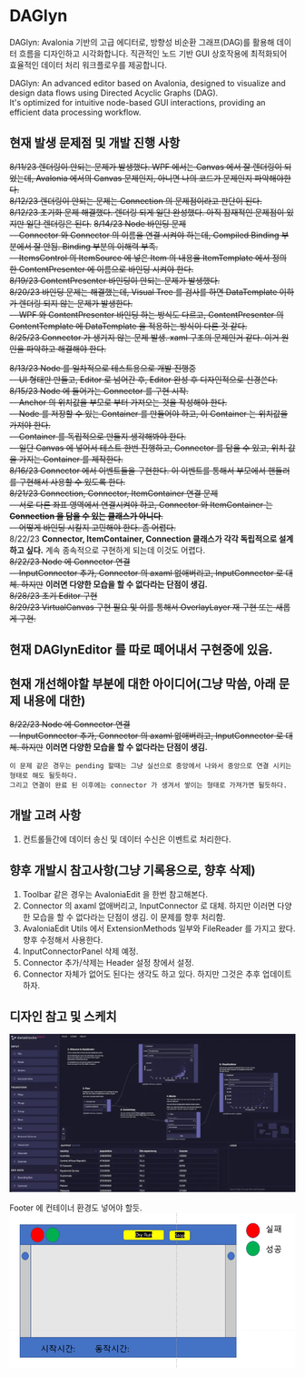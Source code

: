 ﻿# DAGlyn
DAGlyn: Avalonia 기반의 고급 에디터로, 방향성 비순환 그래프(DAG)를 활용해 데이터 흐름을 디자인하고 시각화합니다. 
직관적인 노드 기반 GUI 상호작용에 최적화되어 효율적인 데이터 처리 워크플로우를 제공합니다.  

DAGlyn: An advanced editor based on Avalonia, designed to visualize and design data flows using Directed Acyclic Graphs (DAG).   
It's optimized for intuitive node-based GUI interactions, providing an efficient data processing workflow.  

## 현재 발생 문제점 및 개발 진행 사항
~~8/11/23 렌더링이 안되는 문제가 발생했다. WPF 에서는 Canvas 에서 잘 렌더링이 되었는데, Avalonia 에서의 Canvas 문제인지, 아니면 나의 코드가 문제인지 파악해야한다.~~  
~~8/12/23 렌더링이 안되는 문제는 Connection 의 문제점이라고 판단이 된다.~~      
~~8/12/23 초기화 문제 해결했다. 렌더링 되게 일단 완성했다. 아직 잠재적인 문제점이 있지만 일단 렌더링은 된다.~~ 
~~8/14/23 Node 바인딩 문제  
-- Connector 와 Connector 의 이름을 연결 시켜야 하는데, Compiled Binding 부분에서 잘 안됨. Binding 부분의 이해력 부족.  
-- ItemsControl 의 ItemSource 에 넣은 Item 의 내용을 ItemTemplate 에서 정의 한 ContentPresenter 에 이름으로 바인딩 시켜야 한다.~~  
~~8/19/23 ContentPresenter 바인딩이 안되는 문제가 발생했다.~~  
~~8/20/23 바인딩 문제는 해결했는데, Visual Tree 를 검사를 하면 DataTemplate 이하가 렌더링 되지 않는 문제가 발생한다.~~  
~~-- WPF 와 ContentPresenter 바인딩 하는 방식도 다르고, ContentPresenter 의 ContentTemplate 에 DataTemplate 을 적용하는 방식이 다른 것 같다.~~  
~~8/25/23 Connector 가 생기지 않는 문제 발생. xaml 구조의 문제인거 같다. 이거 원인을 파악하고 해결해야 한다.~~    

~~8/13/23 Node 를 일차적으로 테스트용으로 개발 진행중~~     
~~-- UI 형태만 만들고, Editor 로 넘어간 후, Editor 완성 후 디자인적으로 신경쓴다.~~   
~~8/15/23 Node 에 들어가는 Connector 를 구현 시작.~~      
~~-- Anchor 의 위치값을 부모로 부터 가져오는 것을 작성해야 한다.~~  
~~-- Node 를 저장할 수 있는 Container 를 만들어야 하고, 이 Container 는 위치값을 가져야 한다.~~    
~~-- Container 를 독립적으로 만들지 생각해봐야 한다.~~    
~~-- 일단 Canvas 에 넣어서 테스트 한번 진행하고, Connector 를 담을 수 있고, 위치 값을 가지는 Container 를 제작한다.~~    
~~8/16/23 Connector 에서 이벤트들을 구현한다. 이 이벤트를 통해서 부모에서 핸들러를 구현해서 사용할 수 있도록 한다.~~  
~~8/21/23 Connection, Connector, ItemContainer 연결 문제~~  
~~-- 서로 다른 좌표 영역에서 연결시켜야 하고, Connector 와 ItemContainer 는 **Connection 을 담을 수 있는 클래스가 아니다**.~~  
~~-- 어떻게 바인딩 시킬지 고민해야 한다. 좀 어렵다.~~  
8/22/23 **Connector, ItemContainer, Connection 클래스가 각각 독립적으로 설계하고 싶다.** 계속 종속적으로 구현하게 되는데 이것도 어렵다.  
~~8/22/23 Node 에 Connector 연결~~  
~~-- InputConnector 추가, Connector 의 axaml 없애버리고, InputConnector 로 대체. 하지만~~ **이러면 다양한 모습을 할 수 없다라는 단점이 생김.**  
~~8/28/23 초기 Editor 구현~~    
~~8/29/23 VirtualCanvas 구현 필요 및 이를 통해서 OverlayLayer 재 구현 또는 새롭게 구현.~~  

## 현재 DAGlynEditor 를 따로 떼어내서 구현중에 있음.

## 현재 개선해야할 부분에 대한 아이디어(그냥 막씀, 아래 문제 내용에 대한)
~~8/22/23 Node 에 Connector 연결~~  
~~-- InputConnector 추가, Connector 의 axaml 없애버리고, InputConnector 로 대체. 하지만~~ **이러면 다양한 모습을 할 수 없다라는 단점이 생김.** 
```
이 문제 같은 경우는 pending 할때는 그냥 실선으로 중앙에서 나와서 중앙으로 연결 시키는 형태로 해도 될듯하다. 
그리고 연결이 완료 된 이후에는 connector 가 생겨서 쌓이는 형태로 가져가면 될듯하다.
```
## 개발 고려 사항
1. 컨트롤들간에 데이터 송신 및 데이터 수신은 이벤트로 처리한다.  

## 향후 개발시 참고사항(그냥 기록용으로, 향후 삭제)
1. Toolbar 같은 경우는 AvaloniaEdit 을 한번 참고해본다.    
2. Connector 의 axaml 없애버리고, InputConnector 로 대체. 하지만 이러면 다양한 모습을 할 수 없다라는 단점이 생김. 이 문제를 향후 처리함.  
3. AvaloniaEdit Utils 에서 ExtensionMethods 일부와 FileReader 를 가지고 왔다. 향후 수정해서 사용한다.   
4. InputConnectorPanel 삭제 예정.  
5. Connector 추가/삭제는 Header 설정 창에서 설정.  
6. Connector 자체가 없어도 된다는 생각도 하고 있다. 하지만 그것은 추후 업데이트 하자.  

## 디자인 참고 및 스케치

![node 참고이미지 - 구현 후 삭제 예정](images/ref01.png)

Footer 에 컨테이너 환경도 넣어야 할듯.
![node 초기 구상 이미지 - 구현 후 삭제 예정](images/init01.png)
